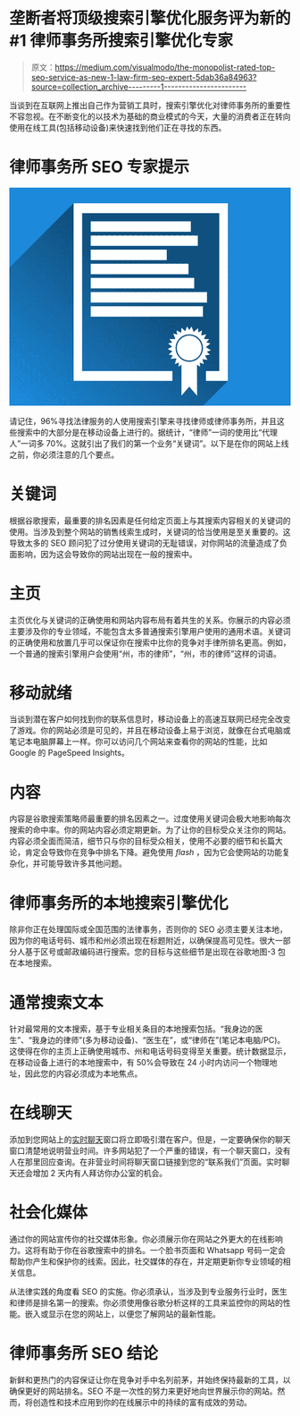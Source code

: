 # 垄断者将顶级搜索引擎优化服务评为新的#1 律师事务所搜索引擎优化专家

> 原文：<https://medium.com/visualmodo/the-monopolist-rated-top-seo-service-as-new-1-law-firm-seo-expert-5dab36a84963?source=collection_archive---------1----------------------->

当谈到在互联网上推出自己作为营销工具时，搜索引擎优化对律师事务所的重要性不容忽视。在不断变化的以技术为基础的商业模式的今天，大量的消费者正在转向使用在线工具(包括移动设备)来快速找到他们正在寻找的东西。

# 律师事务所 SEO 专家提示

![](img/aa8682587c225786feec2ab52d5f0811.png)

请记住，96%寻找法律服务的人使用搜索引擎来寻找律师或律师事务所，并且这些搜索中的大部分是在移动设备上进行的。据统计，“律师”一词的使用比“代理人”一词多 70%。这就引出了我们的第一个业务“关键词”。以下是在你的网站上线之前，你必须注意的几个要点。

# 关键词

根据谷歌搜索，最重要的排名因素是任何给定页面上与其搜索内容相关的关键词的使用。当涉及到整个网站的销售线索生成时，关键词的恰当使用是至关重要的。这导致太多的 SEO 顾问犯了过分使用关键词的无耻错误，对你网站的流量造成了负面影响，因为这会导致你的网站出现在一般的搜索中。

# 主页

主页优化与关键词的正确使用和网站内容布局有着共生的关系。你展示的内容必须主要涉及你的专业领域，不能包含太多普通搜索引擎用户使用的通用术语。关键词的正确使用和放置几乎可以保证你在搜索中比你的竞争对手律所排名更高。例如，一个普通的搜索引擎用户会使用“州，市的律师”，“州，市的律师”这样的词语。

# 移动就绪

当谈到潜在客户如何找到你的联系信息时，移动设备上的高速互联网已经完全改变了游戏。你的网站必须是可见的，并且在移动设备上易于浏览，就像在台式电脑或笔记本电脑屏幕上一样。你可以访问几个网站来查看你的网站的性能，比如 Google 的 PageSpeed Insights。

# 内容

内容是谷歌搜索策略师最重要的排名因素之一。过度使用关键词会极大地影响每次搜索的命中率。你的网站内容必须定期更新。为了让你的目标受众关注你的网站。内容必须全面而简洁，细节只与你的目标受众相关，使用不必要的细节和长篇大论，肯定会导致你在竞争中排名下降。避免使用 *flash* ，因为它会使网站的功能复杂化，并可能导致许多其他问题。

# 律师事务所的本地搜索引擎优化

除非你正在处理国际或全国范围的法律事务，否则你的 SEO 必须主要关注本地，因为你的电话号码、城市和州必须出现在标题附近，以确保提高可见性。很大一部分人基于区号或邮政编码进行搜索。您的目标与这些细节是出现在谷歌地图-3 包在本地搜索。

# 通常搜索文本

针对最常用的文本搜索，基于专业相关条目的本地搜索包括。“我身边的医生”、“我身边的律师”(多为移动设备)、“医生在”，或“律师在”(笔记本电脑/PC)。这使得在你的主页上正确使用城市、州和电话号码变得至关重要。统计数据显示，在移动设备上进行的本地搜索中，有 50%会导致在 24 小时内访问一个物理地址，因此您的内容必须成为本地焦点。

# 在线聊天

添加到您网站上的[实时聊天](https://visualmodo.com/live-chat-wordpress-guide/)窗口将立即吸引潜在客户。但是，一定要确保你的聊天窗口清楚地说明营业时间。许多网站犯了一个严重的错误，有一个聊天窗口，没有人在那里回应查询。在非营业时间将聊天窗口链接到您的“联系我们”页面。实时聊天还会增加 2 天内有人拜访你办公室的机会。

# 社会化媒体

通过你的网站宣传你的社交媒体形象。你必须展示你在网站之外更大的在线影响力。这将有助于你在谷歌搜索中的排名。一个脸书页面和 Whatsapp 号码一定会帮助你产生和保护你的线索。因此，社交媒体的存在，并定期更新你专业领域的相关信息。

从法律实践的角度看 SEO 的实施。你必须承认，当涉及到专业服务行业时，医生和律师是排名第一的搜索。你必须使用像谷歌分析这样的工具来监控你的网站的性能。嵌入或显示在您的网站上，以便您了解网站的最新性能。

# 律师事务所 SEO 结论

新鲜和更热门的内容保证让你在竞争对手中名列前茅，并始终保持最新的工具，以确保更好的网站排名。SEO 不是一次性的努力来更好地向世界展示你的网站。然而，将创造性和技术应用到你的在线展示中的持续的富有成效的劳动。